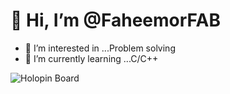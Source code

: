 # 👋 Hi, I’m @FaheemorFAB
- 👀 I’m interested in ...Problem solving
- 🌱 I’m currently learning ...C/C++


<!---
FaheemorFAB/FaheemorFAB is a ✨ special ✨ repository because its `README.md` (this file) appears on your GitHub profile.
You can click the Preview link to take a look at your changes.
--->
![Holopin Board](https://holopin.io/api/user/board?user=yourusername)

